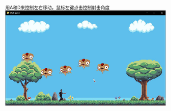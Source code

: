 用A和D来控制左右移动，鼠标左键点击控制射击角度
![](https://github.com/March0ns/Computional_Physics_N2015301020103/blob/master/EXERCISE/gp.png)

